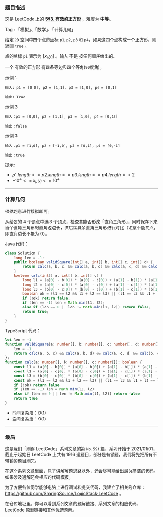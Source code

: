 ### 题目描述

这是 LeetCode 上的 **[593. 有效的正方形](https://leetcode.cn/problems/valid-square/solution/by-ac_oier-lwdf/)** ，难度为 **中等**。

Tag : 「模拟」、「数学」、「计算几何」



给定 `2D` 空间中四个点的坐标 `p1`, `p2`, `p3` 和 `p4`，如果这四个点构成一个正方形，则返回 `true` 。

点的坐标 `pi` 表示为 $[x_i, y_i]$ 。输入 不是 按任何顺序给出的。

一个 有效的正方形 有四条等边和四个等角(`90`度角)。

示例 1:
```
输入: p1 = [0,0], p2 = [1,1], p3 = [1,0], p4 = [0,1]

输出: True
```
示例 2:
```
输入：p1 = [0,0], p2 = [1,1], p3 = [1,0], p4 = [0,12]

输出：false
```
示例 3:
```
输入：p1 = [1,0], p2 = [-1,0], p3 = [0,1], p4 = [0,-1]

输出：true
```

提示:
* $p1.length == p2.length == p3.length == p4.length == 2$
* $-10^4 <= x_i, y_i <= 10^4$

---

### 计算几何

根据题意进行模拟即可。

从给定的 $4$ 个顶点中选 $3$ 个顶点，检查其能否形成「直角三角形」，同时保存下来首个直角三角形的直角边边长，供后续其余直角三角形进行对比（注意不能共点，即直角边长不能为 $0$）。

Java 代码：
```Java
class Solution {
    long len = -1;
    public boolean validSquare(int[] a, int[] b, int[] c, int[] d) {
        return calc(a, b, c) && calc(a, b, d) && calc(a, c, d) && calc(b, c, d);
    }
    boolean calc(int[] a, int[] b, int[] c) {
        long l1 = (a[0] - b[0]) * (a[0] - b[0]) + (a[1] - b[1]) * (a[1] - b[1]);
        long l2 = (a[0] - c[0]) * (a[0] - c[0]) + (a[1] - c[1]) * (a[1] - c[1]);
        long l3 = (b[0] - c[0]) * (b[0] - c[0]) + (b[1] - c[1]) * (b[1] - c[1]);
        boolean ok = (l1 == l2 && l1 + l2 == l3) || (l1 == l3 && l1 + l3 == l2) || (l2 == l3 && l2 + l3 == l1);
        if (!ok) return false;
        if (len == -1) len = Math.min(l1, l2);
        else if (len == 0 || len != Math.min(l1, l2)) return false;
        return true;
    }
}
```
TypeScript 代码：
```TypeScript
let len = -1
function validSquare(a: number[], b: number[], c: number[], d: number[]): boolean {
    len = -1
    return calc(a, b, c) && calc(a, b, d) && calc(a, c, d) && calc(b, c, d)
};
function calc(a: number[], b: number[], c: number[]): boolean {
    const l1 = (a[0] - b[0]) * (a[0] - b[0]) + (a[1] - b[1]) * (a[1] - b[1])
    const l2 = (a[0] - c[0]) * (a[0] - c[0]) + (a[1] - c[1]) * (a[1] - c[1])
    const l3 = (b[0] - c[0]) * (b[0] - c[0]) + (b[1] - c[1]) * (b[1] - c[1])
    const ok = (l1 == l2 && l1 + l2 == l3) || (l1 == l3 && l1 + l3 == l2) || (l2 == l3 && l2 + l3 == l1)
    if (!ok) return false
    if (len == -1) len = Math.min(l1, l2)
    else if (len == 0 || len != Math.min(l1, l2)) return false
    return true
}
```
* 时间复杂度：$O(1)$
* 空间复杂度：$O(1)$

---

### 最后

这是我们「刷穿 LeetCode」系列文章的第 `No.593` 篇，系列开始于 2021/01/01，截止于起始日 LeetCode 上共有 1916 道题目，部分是有锁题，我们将先把所有不带锁的题目刷完。

在这个系列文章里面，除了讲解解题思路以外，还会尽可能给出最为简洁的代码。如果涉及通解还会相应的代码模板。

为了方便各位同学能够电脑上进行调试和提交代码，我建立了相关的仓库：https://github.com/SharingSource/LogicStack-LeetCode 。

在仓库地址里，你可以看到系列文章的题解链接、系列文章的相应代码、LeetCode 原题链接和其他优选题解。


